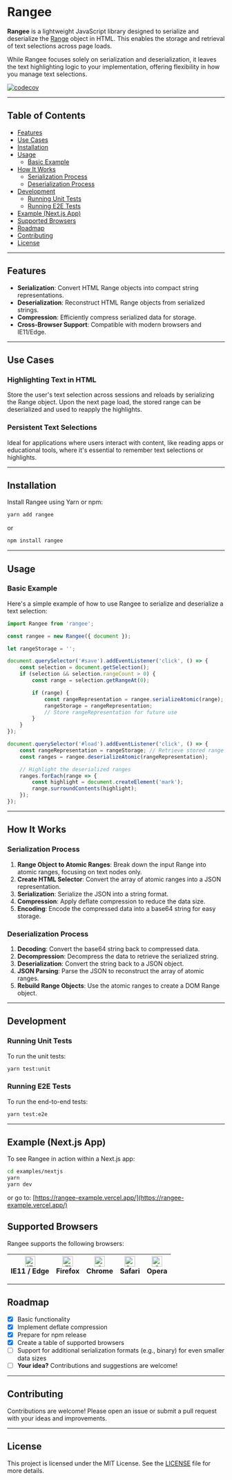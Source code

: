 # Rangee

**Rangee** is a lightweight JavaScript library designed to serialize and deserialize the [Range](https://developer.mozilla.org/en-US/docs/Web/API/Range) object in HTML. This enables the storage and retrieval of text selections across page loads.

While Rangee focuses solely on serialization and deserialization, it leaves the text highlighting logic to your implementation, offering flexibility in how you manage text selections.

[![codecov](https://codecov.io/gh/LukasRada/rangee/branch/master/graph/badge.svg?token=3R33NFKKID)](https://codecov.io/gh/LukasRada/rangee)

---

## Table of Contents

-   [Features](#features)
-   [Use Cases](#use-cases)
-   [Installation](#installation)
-   [Usage](#usage)
    -   [Basic Example](#basic-example)
-   [How It Works](#how-it-works)
    -   [Serialization Process](#serialization-process)
    -   [Deserialization Process](#deserialization-process)
-   [Development](#development)
    -   [Running Unit Tests](#running-unit-tests)
    -   [Running E2E Tests](#running-e2e-tests)
-   [Example (Next.js App)](#example-nextjs-app)
-   [Supported Browsers](#supported-browsers)
-   [Roadmap](#roadmap)
-   [Contributing](#contributing)
-   [License](#license)

---

## Features

-   **Serialization**: Convert HTML Range objects into compact string representations.
-   **Deserialization**: Reconstruct HTML Range objects from serialized strings.
-   **Compression**: Efficiently compress serialized data for storage.
-   **Cross-Browser Support**: Compatible with modern browsers and IE11/Edge.

---

## Use Cases

### Highlighting Text in HTML

Store the user's text selection across sessions and reloads by serializing the Range object. Upon the next page load, the stored range can be deserialized and used to reapply the highlights.

### Persistent Text Selections

Ideal for applications where users interact with content, like reading apps or educational tools, where it's essential to remember text selections or highlights.

---

## Installation

Install Rangee using Yarn or npm:

```bash
yarn add rangee
```

or

```bash
npm install rangee
```

---

## Usage

### Basic Example

Here's a simple example of how to use Rangee to serialize and deserialize a text selection:

```javascript
import Rangee from 'rangee';

const rangee = new Rangee({ document });

let rangeStorage = '';

document.querySelector('#save').addEventListener('click', () => {
    const selection = document.getSelection();
    if (selection && selection.rangeCount > 0) {
        const range = selection.getRangeAt(0);

        if (range) {
            const rangeRepresentation = rangee.serializeAtomic(range);
            rangeStorage = rangeRepresentation;
            // Store rangeRepresentation for future use
        }
    }
});

document.querySelector('#load').addEventListener('click', () => {
    const rangeRepresentation = rangeStorage; // Retrieve stored range representation
    const ranges = rangee.deserializeAtomic(rangeRepresentation);

    // Highlight the deserialized ranges
    ranges.forEach(range => {
        const highlight = document.createElement('mark');
        range.surroundContents(highlight);
    });
});
```

---

## How It Works

### Serialization Process

1. **Range Object to Atomic Ranges**: Break down the input Range into atomic ranges, focusing on text nodes only.
2. **Create HTML Selector**: Convert the array of atomic ranges into a JSON representation.
3. **Serialization**: Serialize the JSON into a string format.
4. **Compression**: Apply deflate compression to reduce the data size.
5. **Encoding**: Encode the compressed data into a base64 string for easy storage.

### Deserialization Process

1. **Decoding**: Convert the base64 string back to compressed data.
2. **Decompression**: Decompress the data to retrieve the serialized string.
3. **Deserialization**: Convert the string back to a JSON object.
4. **JSON Parsing**: Parse the JSON to reconstruct the array of atomic ranges.
5. **Rebuild Range Objects**: Use the atomic ranges to create a DOM Range object.

---

## Development

### Running Unit Tests

To run the unit tests:

```bash
yarn test:unit
```

### Running E2E Tests

To run the end-to-end tests:

```bash
yarn test:e2e
```

---

## Example (Next.js App)

To see Rangee in action within a Next.js app:

```bash
cd examples/nextjs
yarn
yarn dev
```

or go to: [https://rangee-example.vercel.app/](https://rangee-example.vercel.app/)

## Supported Browsers

Rangee supports the following browsers:

<table class="rich-diff-level-zero"> 
<thead class="rich-diff-level-one"> 
<tr> 
<th><a href="http://godban.github.io/browsers-support-badges/" rel="nofollow"><img src="https://raw.githubusercontent.com/alrra/browser-logos/master/src/edge/edge_48x48.png" alt="IE / Edge" width="24px" height="24px" style="max-width:100%;"></a><br>IE11 / Edge</th> 
<th><a href="http://godban.github.io/browsers-support-badges/" rel="nofollow"><img src="https://raw.githubusercontent.com/alrra/browser-logos/master/src/firefox/firefox_48x48.png" alt="Firefox" width="24px" height="24px" style="max-width:100%;"></a><br>Firefox</th> 
<th><a href="http://godban.github.io/browsers-support-badges/" rel="nofollow"><img src="https://raw.githubusercontent.com/alrra/browser-logos/master/src/chrome/chrome_48x48.png" alt="Chrome" width="24px" height="24px" style="max-width:100%;"></a><br>Chrome</th> 
<th><a href="http://godban.github.io/browsers-support-badges/" rel="nofollow"><img src="https://raw.githubusercontent.com/alrra/browser-logos/master/src/safari/safari_48x48.png" alt="Safari" width="24px" height="24px" style="max-width:100%;"></a><br>Safari</th> 
<th><a href="http://godban.github.io/browsers-support-badges/" rel="nofollow"><img src="https://raw.githubusercontent.com/alrra/browser-logos/master/src/opera/opera_48x48.png" alt="Opera" width="24px" height="24px" style="max-width:100%;"></a><br>Opera</th> 
</tr> 
</thead> 
</table>

---

## Roadmap

-   [x] Basic functionality
-   [x] Implement deflate compression
-   [x] Prepare for npm release
-   [x] Create a table of supported browsers
-   [ ] Support for additional serialization formats (e.g., binary) for even smaller data sizes
-   [ ] **Your idea?** Contributions and suggestions are welcome!

---

## Contributing

Contributions are welcome! Please open an issue or submit a pull request with your ideas and improvements.

---

## License

This project is licensed under the MIT License. See the [LICENSE](./LICENSE) file for more details.
